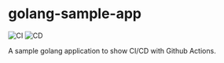 # golang-sample-app

![CI](https://github.com/kahootali/golang-sample-app/workflows/CI/badge.svg)
![CD](https://github.com/kahootali/golang-sample-app/workflows/CD/badge.svg?branch=master)

A sample golang application to show CI/CD with Github Actions.
